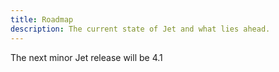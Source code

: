 ```yaml
---
title: Roadmap
description: The current state of Jet and what lies ahead.
---
```


The next minor Jet release will be 4.1
